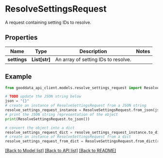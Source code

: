 # ResolveSettingsRequest

A request containing setting IDs to resolve.

## Properties

Name | Type | Description | Notes
------------ | ------------- | ------------- | -------------
**settings** | **List[str]** | An array of setting IDs to resolve. | 

## Example

```python
from gooddata_api_client.models.resolve_settings_request import ResolveSettingsRequest

# TODO update the JSON string below
json = "{}"
# create an instance of ResolveSettingsRequest from a JSON string
resolve_settings_request_instance = ResolveSettingsRequest.from_json(json)
# print the JSON string representation of the object
print(ResolveSettingsRequest.to_json())

# convert the object into a dict
resolve_settings_request_dict = resolve_settings_request_instance.to_dict()
# create an instance of ResolveSettingsRequest from a dict
resolve_settings_request_from_dict = ResolveSettingsRequest.from_dict(resolve_settings_request_dict)
```
[[Back to Model list]](../README.md#documentation-for-models) [[Back to API list]](../README.md#documentation-for-api-endpoints) [[Back to README]](../README.md)


